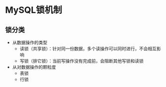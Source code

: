 # MySQL锁机制

## 锁分类

- 从数据操作的类型
  - 读锁（共享锁）：针对同一份数据，多个读操作可以同时进行，不会相互影响
  - 写锁（排它锁）：当前写操作没有完成前，会阻断其他写锁和读锁
- 从对数据操作的颗粒度
  - 表锁
  - 行锁

